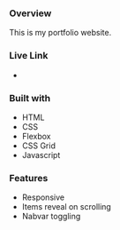 ### Overview

This is my portfolio website.

### Live Link

- 

### Built with

- HTML
- CSS
- Flexbox
- CSS Grid
- Javascript

### Features

- Responsive
- Items reveal on scrolling
- Nabvar toggling
